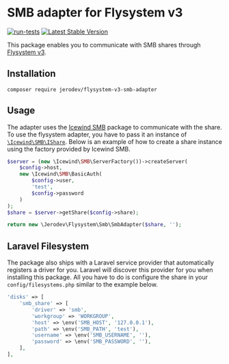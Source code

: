 # SMB adapter for Flysystem v3
[![run-tests](https://github.com/jerodev/flysystem-v3-smb-adapter/actions/workflows/run-tests.yml/badge.svg)](https://github.com/jerodev/flysystem-v3-smb-adapter/actions/workflows/run-tests.yml) [![Latest Stable Version](http://poser.pugx.org/jerodev/flysystem-v3-smb-adapter/v)](https://packagist.org/packages/jerodev/flysystem-v3-smb-adapter)

This package enables you to communicate with SMB shares through [Flysystem v3](https://github.com/thephpleague/flysystem).

## Installation
    
    composer require jerodev/flysystem-v3-smb-adapter

## Usage

The adapter uses the [Icewind SMB](https://github.com/icewind1991/SMB) package to communicate with the share.  
To use the flysystem adapter, you have to pass it an instance of [`\Icewind\SMB\IShare`](https://github.com/icewind1991/SMB/blob/master/src/IShare.php). Below is an example of how to create a share instance using the factory provided by Icewind SMB. 

```php
$server = (new \Icewind\SMB\ServerFactory())->createServer(
    $config->host,
    new \Icewind\SMB\BasicAuth(
        $config->user,
        'test',
        $config->password
    )
);
$share = $server->getShare($config->share);

return new \Jerodev\Flysystem\Smb\SmbAdapter($share, '');
```

## Laravel Filesystem
The package also ships with a Laravel service provider that automatically registers a driver for you. Laravel will discover this provider for you when installing this package.
All you have to do is configure the share in your `config/filesystems.php` similar to the example below.

```php
'disks' => [
    'smb_share' => [
        'driver' => 'smb',
        'workgroup' => 'WORKGROUP',
        'host' => \env('SMB_HOST', '127.0.0.1'),
        'path' => \env('SMB_PATH', 'test'),
        'username' => \env('SMB_USERNAME', ''),
        'password' => \env('SMB_PASSWORD', ''),
    ],
],
```
